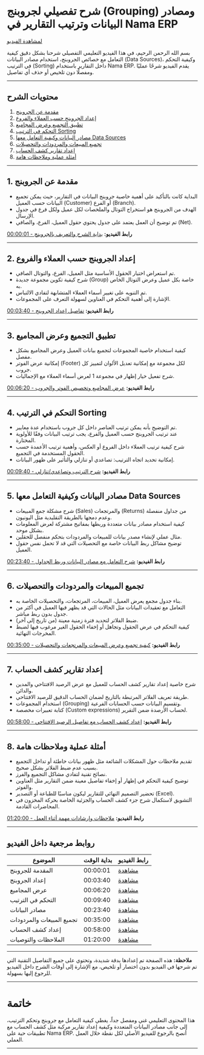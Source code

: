 <rtl>

# شرح تفصيلي لجروبنج (Grouping) ومصادر البيانات وترتيب التقارير في Nama ERP
[لمشاهدة الفيديو](https://youtu.be/Vp3laGFs99U)

بسم الله الرحمن الرحيم، في هذا الفيديو التعليمي التفصيلي شرحنا بشكل دقيق كيفية التعامل مع خصائص الجروبنج، استخدام مصادر البيانات (Data Sources)، وكيفية التحكم في الترتيب (Sorting) داخل التقارير باستخدام Nama ERP. يقدم الفيديو شرحًا عمليًا ومفصلًا دون تلخيص أو حذف أي تفاصيل.

---

## محتويات الشرح

1. [مقدمة عن الجروبنج](#section-1)
2. [إعداد الجروبنج حسب العملاء والفروع](#section-2)
3. [تطبيق التجميع وعرض المجاميع](#section-3)
4. [التحكم في الترتيب Sorting](#section-4)
5. [مصادر البيانات وكيفية التعامل معها Data Sources](#section-5)
6. [تجميع المبيعات والمردودات والتحصيلات](#section-6)
7. [إعداد تقارير كشف الحساب](#section-7)
8. [أمثلة عملية وملاحظات هامة](#section-8)

---

<a id="section-1"></a>
## 1. مقدمة عن الجروبنج

- البداية كانت بالتأكيد على أهمية خاصية جروبنج البيانات في التقارير، حيث يمكن تجميع البيانات حسب العميل (Customer) أو الفرع (Branch).
- الهدف من الجروبنج هو استخراج التوتال والملخصات لكل عميل ولكل فرع في جدول الإرسال.
- تم توضيح أن العمل يعتمد على جدول يحتوي حقول العميل، الفرع، والصافي (Net).

**رابط الفيديو:** [بداية الشرح والتعريف بالجروبنج - 00:00:01](https://youtu.be/Vp3laGFs99U?t=1)

---

<a id="section-2"></a>
## 2. إعداد الجروبنج حسب العملاء والفروع

- تم استعراض اختيار الحقول الأساسية مثل العميل، الفرع، والتوتال الصافي.
- شرح كيفية تكوين مجموعة جديدة (Group) خاصة بكل عميل وعرض التوتال الخاص به.
- تم التنويه على تغيير أسماء العملاء المتشابهة لتفادي الالتباس.
- الإشارة إلى أهمية التحكم في العناوين لسهولة التعرف على المجموعات.

**رابط الفيديو:** [تفاصيل إعداد الجروبنج - 00:03:40](https://youtu.be/Vp3laGFs99U?t=220)

---

<a id="section-3"></a>
## 3. تطبيق التجميع وعرض المجاميع

- كيفية استخدام خاصية المجموعات لتجميع بيانات العميل وعرض المجاميع بشكل مفصل.
- إمكانية عرض الفوتر (Footer) لكل مجموعة مع إمكانية تعديل الألوان لتمييز كل جروب.
- شرح تفعيل خيار إظهار في مجموعة 1 لعرض أسماء العملاء مع الإجماليات.

**رابط الفيديو:** [عرض المجاميع وتخصيص الفوتر والجروب - 00:06:20](https://youtu.be/Vp3laGFs99U?t=380)

---

<a id="section-4"></a>
## 4. التحكم في الترتيب Sorting

- تم التوضيح بأنه يمكن ترتيب العناصر داخل كل جروب باستخدام عدة معايير.
- عند ترتيب الجروبنج حسب العميل والفرع، يجب ترتيب البيانات وفقًا للأولوية المختارة.
- شرح كيفية ترتيب العملاء داخل الفروع أو العكس، وأهمية ترتيب الأعمدة حسب الحقول المستخدمة في التجميع.
- إمكانية تحديد اتجاه الترتيب: تصاعدي أو تنازلي والتأثير على ظهور البيانات.

**رابط الفيديو:** [شرح الترتيب وتصاعدي/تنازلي - 00:09:40](https://youtu.be/Vp3laGFs99U?t=580)

---

<a id="section-5"></a>
## 5. مصادر البيانات وكيفية التعامل معها Data Sources

- شرح مشكلة جمع المبيعات (Sales) والمرتجعات (Returns) من جداول منفصلة وعدم دمجها بالطريقة التقليدية مثل اليونيون.
- كيفية استخدام مصادر بيانات متعددة وربطها بمفاتيح مشتركة لعرض المعلومات بشكل موحد.
- مثال عملي لإنشاء مصدر بيانات للمبيعات والمردودات بتحكم منفصل للحقلين.
- توضيح مشاكل ربط البيانات خاصة مع التحصيلات التي قد لا تحمل نفس حقول العميل.

**رابط الفيديو:** [شرح التعامل مع مصادر البيانات وربط الجداول - 00:23:40](https://youtu.be/Vp3laGFs99U?t=1420)

---

<a id="section-6"></a>
## 6. تجميع المبيعات والمردودات والتحصيلات

- بناء جدول مجمع يعرض العميل، المبيعات، المرتجعات، والتحصيلات الخاصة به.
- التعامل مع تعقيدات البيانات مثل الحالات التي قد يظهر فيها العميل في أكثر من جدول بدون ربط مباشر.
- ضبط الفلاتر لتحديد فترة زمنية معينة (من تاريخ إلى آخر).
- كيفية التحكم في عرض الحقول وتجاهل أو إخفاء الحقول الغير مرغوب فيها لضبط المخرجات النهائية.

**رابط الفيديو:** [كيفية تجميع وعرض المبيعات والمرتجعات والتحصيلات - 00:35:00](https://youtu.be/Vp3laGFs99U?t=2100)

---

<a id="section-7"></a>
## 7. إعداد تقارير كشف الحساب

- شرح خاصية إعداد تقارير كشف الحساب للعميل مع عرض الرصيد الافتتاحي والمدين والدائن.
- طريقة تعريف الفلاتر المرتبطة بالتاريخ لضمان الحساب الدقيق للرصيد الافتتاحي.
- استخدام المجموعات (Grouping) وتقسيم البيانات حسب الحسابات الفرعية.
- كتابة تعبيرات مخصصة (Custom expressions) لحساب الأرصدة ضمن التقرير.

**رابط الفيديو:** [إعداد كشف الحساب مع تفاصيل الرصيد الافتتاحي - 00:58:00](https://youtu.be/Vp3laGFs99U?t=3480)

---

<a id="section-8"></a>
## 8. أمثلة عملية وملاحظات هامة

- تقديم ملاحظات حول المشكلات الشائعة مثل ظهور بيانات خاطئة أو تداخل التجميع بسبب عدم ضبط الفلاتر بشكل صحيح.
- نصائح تقنية لتفادي مشاكل التجميع والفرز.
- توضيح كيفية التحكم في إظهار أو إخفاء تفاصيل معينة ضمن التقارير مثل العناوين والفوتر.
- تحضير التصميم النهائي للتقارير ليكون مناسبًا للطباعة أو التصدير (Excel).
- التشويق لاستكمال شرح جزء كشف الحساب والجزئية الخاصة بحركة المخزون في المحاضرات القادمة.

**رابط الفيديو:** [ملاحظات وإرشادات مهمة أثناء العمل - 01:20:00](https://youtu.be/Vp3laGFs99U?t=4800)

---

## روابط مرجعية داخل الفيديو

| الموضوع                   | بداية الوقت | رابط الفيديو                                  |
| ------------------------- | ----------- | --------------------------------------------- |
| المقدمة للجروبنج          | 00:00:01    | [مشاهدة](https://youtu.be/Vp3laGFs99U?t=1)    |
| إعداد الجروبنج            | 00:03:40    | [مشاهدة](https://youtu.be/Vp3laGFs99U?t=220)  |
| عرض المجاميع              | 00:06:20    | [مشاهدة](https://youtu.be/Vp3laGFs99U?t=380)  |
| التحكم في الترتيب         | 00:09:40    | [مشاهدة](https://youtu.be/Vp3laGFs99U?t=580)  |
| مصادر البيانات            | 00:23:40    | [مشاهدة](https://youtu.be/Vp3laGFs99U?t=1420) |
| تجميع المبيعات والمردودات | 00:35:00    | [مشاهدة](https://youtu.be/Vp3laGFs99U?t=2100) |
| إعداد كشف الحساب          | 00:58:00    | [مشاهدة](https://youtu.be/Vp3laGFs99U?t=3480) |
| الملاحظات والتوصيات       | 01:20:00    | [مشاهدة](https://youtu.be/Vp3laGFs99U?t=4800) |


---

**ملاحظة:** هذه الصفحة تم إعدادها بدقة شديدة، وتحتوي على جميع التفاصيل التقنية التي تم شرحها في الفيديو بدون اختصار أو تلخيص، مع الإشارة إلى أوقات الشرح داخل الفيديو للرجوع إليها بسهولة.

---

# خاتمة

هذا المحتوى التعليمي غني ومفصل جداً، يغطي كيفية التعامل مع جروبنج وتحكم الترتيب، إلى جانب مصادر البيانات المتعددة وكيفية إعداد تقارير مركبة مثل كشف الحساب مع تطبيقات حية على Nama ERP. أنصح بالرجوع للفيديو الأصلي لكل نقطة خلال العمل العملي.

---

</rtl>